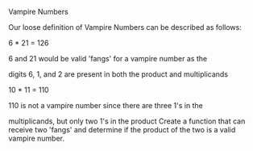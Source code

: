 Vampire Numbers

Our loose definition of Vampire Numbers can be described as follows:

6 * 21 = 126

6 and 21 would be valid 'fangs' for a vampire number as the 

digits 6, 1, and 2 are present in both the product and multiplicands

10 * 11 = 110

110 is not a vampire number since there are three 1's in the

multiplicands, but only two 1's in the product
Create a function that can receive two 'fangs' and determine if the product of the two is a valid vampire number.